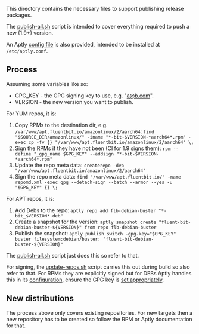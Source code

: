 This directory contains the necessary files to support publishing release packages.

The [publish-all.sh](./publish-all.sh) script is intended to cover everything required to push a new (1.9+) version.

An Aptly [config file](./aptly.conf) is also provided, intended to be installed at `/etc/aptly.conf`.

## Process

Assuming some variables like so:
- GPG_KEY - the GPG signing key to use, e.g. "a@b.com".
- VERSION - the new version you want to publish.

For YUM repos, it is:
1. Copy RPMs to the destination dir, e.g. `/var/www/apt.fluentbit.io/amazonlinux/2/aarch64`: `find "$SOURCE_DIR/amazonlinux/" -iname "*-bit-$VERSION-*aarch64*.rpm" -exec cp -fv {} "/var/www/apt.fluentbit.io/amazonlinux/2/aarch64" \;`
2. Sign the RPMs if they have not been (CI for 1.9 signs them): `rpm --define "_gpg_name $GPG_KEY" --addsign "*-bit-$VERSION-*aarch64*.rpm"`
3. Update the repo meta data: `createrepo -dvp "/var/www/apt.fluentbit.io/amazonlinux/2/aarch64"`
4. Sign the repo meta data: `find "/var/www/apt.fluentbit.io/" -name repomd.xml -exec gpg --detach-sign --batch --armor --yes -u "$GPG_KEY" {} \;`

For APT repos, it is:
1. Add Debs to the repo: `aptly repo add flb-debian-buster "*-bit_$VERSION*.deb"`
2. Create a snapshot for the version: `aptly snapshot create "fluent-bit-debian-buster-${VERSION}" from repo flb-debian-buster`
3. Publish the snapshot: `aptly publish switch -gpg-key="$GPG_KEY" buster filesystem:debian/buster: "fluent-bit-debian-buster-${VERSION}"`

The [publish-all.sh](./publish-all.sh) script just does this so refer to that.

For signing, the [update-repos.sh](../update-repos.sh) script carries this out during build so also refer to that.
For RPMs they are explicitly signed but for DEBs Aptly handles this in its [configuration](https://www.aptly.info/doc/aptly/publish/switch/), ensure the GPG key is [set appropriately](https://www.aptly.info/doc/aptly/publish/).

## New distributions

The process above only covers existing repositories.
For new targets then a new repository has to be created so follow the RPM or Aptly documentation for that.
